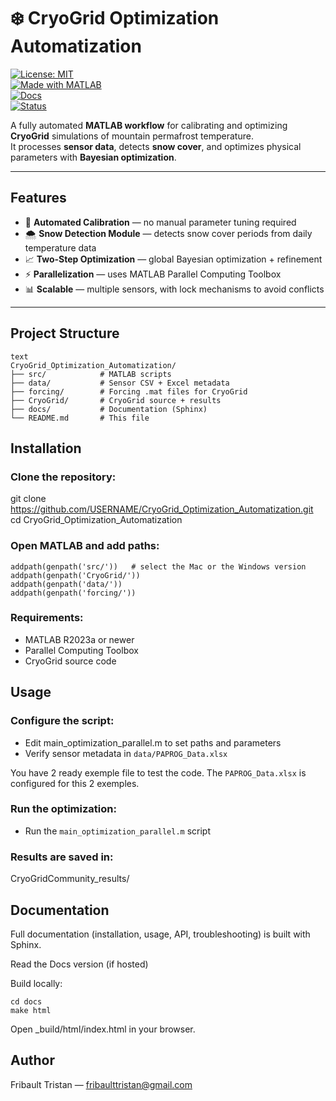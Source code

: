 # ❄️ CryoGrid Optimization Automatization  

[![License: MIT](https://img.shields.io/badge/License-MIT-green.svg)](LICENSE)  
[![Made with MATLAB](https://img.shields.io/badge/MATLAB-R2023a+-blue.svg)](https://www.mathworks.com/products/matlab.html)  
[![Docs](https://img.shields.io/badge/docs-Sphinx%20%7C%20Read%20the%20Docs-ff69b4.svg)](https://your-docs-link.com)  
[![Status](https://img.shields.io/badge/status-active-success.svg)]()  

A fully automated **MATLAB workflow** for calibrating and optimizing **CryoGrid** simulations of mountain permafrost temperature.  
It processes **sensor data**, detects **snow cover**, and optimizes physical parameters with **Bayesian optimization**.  

---

## Features

- 🔧 **Automated Calibration** — no manual parameter tuning required  
- 🌨️ **Snow Detection Module** — detects snow cover periods from daily temperature data  
- 📈 **Two-Step Optimization** — global Bayesian optimization + refinement  
- ⚡ **Parallelization** — uses MATLAB Parallel Computing Toolbox  
- 📊 **Scalable** — multiple sensors, with lock mechanisms to avoid conflicts  

---

## Project Structure

```
text
CryoGrid_Optimization_Automatization/
├── src/            # MATLAB scripts
├── data/           # Sensor CSV + Excel metadata
├── forcing/        # Forcing .mat files for CryoGrid
├── CryoGrid/       # CryoGrid source + results
├── docs/           # Documentation (Sphinx)
└── README.md       # This file
```

## Installation

### Clone the repository:

git clone https://github.com/USERNAME/CryoGrid_Optimization_Automatization.git
cd CryoGrid_Optimization_Automatization


### Open MATLAB and add paths:

```
addpath(genpath('src/'))   # select the Mac or the Windows version
addpath(genpath('CryoGrid/'))
addpath(genpath('data/'))
addpath(genpath('forcing/'))
```

### Requirements:

- MATLAB R2023a or newer
- Parallel Computing Toolbox
- CryoGrid source code


## Usage

### Configure the script:

- Edit main_optimization_parallel.m to set paths and parameters
- Verify sensor metadata in `data/PAPROG_Data.xlsx`

You have 2 ready exemple file to test the code. The `PAPROG_Data.xlsx` is configured for this 2 exemples.


### Run the optimization:

- Run the `main_optimization_parallel.m` script


### Results are saved in:

CryoGridCommunity_results/


## Documentation

Full documentation (installation, usage, API, troubleshooting) is built with Sphinx.

Read the Docs version (if hosted)

Build locally:

```
cd docs
make html
```
Open _build/html/index.html in your browser.


## Author

Fribault Tristan — fribaulttristan@gmail.com





